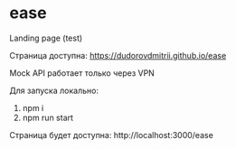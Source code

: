 # ease
Landing page (test)

Страница доступна: https://dudorovdmitrii.github.io/ease

Mock API работает только через VPN

Для запуска локально:
1. npm i
2. npm run start

Страница будет доступна: http://localhost:3000/ease
